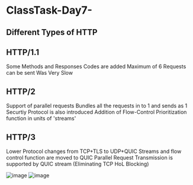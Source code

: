 # ClassTask-Day7-
## Different Types of HTTP

## HTTP/1.1
Some Methods and Responses Codes are added
Maximum of 6 Requests can be sent
Was Very Slow

## HTTP/2
Support of parallel requests
Bundles all the requests in to 1 and sends as 1 
Securtiy Protocol is also introduced
Addition of Flow-Control Prioritization function in units of 'streams'

## HTTP/3
Lower Protocol changes from TCP+TLS to UDP+QUIC
Streams and flow control function are moved to QUIC
Parallel Request Transmission is supported by QUIC stream (Eliminating TCP HoL Blocking)

![image](https://user-images.githubusercontent.com/86779393/128621446-80cfc3af-f965-45d2-acc6-90d9c36930e8.png)
![image](https://user-images.githubusercontent.com/86779393/128621473-e8513a9e-40c9-4c89-b678-5272f54706dc.png)
